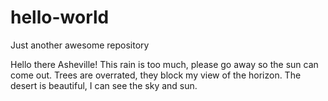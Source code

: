 # hello-world
Just another awesome repository

Hello there Asheville! 
This rain is too much, please go away so the sun can come out.
Trees are overrated, they block my view of the horizon.
The desert is beautiful, I can see the sky and sun.
